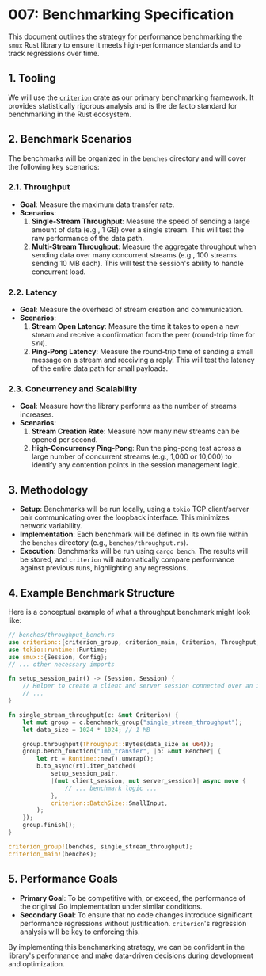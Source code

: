 # 007: Benchmarking Specification

This document outlines the strategy for performance benchmarking the `smux` Rust library to ensure it meets high-performance standards and to track regressions over time.

## 1. Tooling

We will use the [`criterion`](https://crates.io/crates/criterion) crate as our primary benchmarking framework. It provides statistically rigorous analysis and is the de facto standard for benchmarking in the Rust ecosystem.

## 2. Benchmark Scenarios

The benchmarks will be organized in the `benches` directory and will cover the following key scenarios:

### 2.1. Throughput

*   **Goal**: Measure the maximum data transfer rate.
*   **Scenarios**:
    1.  **Single-Stream Throughput**: Measure the speed of sending a large amount of data (e.g., 1 GB) over a single stream. This will test the raw performance of the data path.
    2.  **Multi-Stream Throughput**: Measure the aggregate throughput when sending data over many concurrent streams (e.g., 100 streams sending 10 MB each). This will test the session's ability to handle concurrent load.

### 2.2. Latency

*   **Goal**: Measure the overhead of stream creation and communication.
*   **Scenarios**:
    1.  **Stream Open Latency**: Measure the time it takes to open a new stream and receive a confirmation from the peer (round-trip time for `SYN`).
    2.  **Ping-Pong Latency**: Measure the round-trip time of sending a small message on a stream and receiving a reply. This will test the latency of the entire data path for small payloads.

### 2.3. Concurrency and Scalability

*   **Goal**: Measure how the library performs as the number of streams increases.
*   **Scenarios**:
    1.  **Stream Creation Rate**: Measure how many new streams can be opened per second.
    2.  **High-Concurrency Ping-Pong**: Run the ping-pong test across a large number of concurrent streams (e.g., 1,000 or 10,000) to identify any contention points in the session management logic.

## 3. Methodology

*   **Setup**: Benchmarks will be run locally, using a `tokio` TCP client/server pair communicating over the loopback interface. This minimizes network variability.
*   **Implementation**: Each benchmark will be defined in its own file within the `benches` directory (e.g., `benches/throughput.rs`).
*   **Execution**: Benchmarks will be run using `cargo bench`. The results will be stored, and `criterion` will automatically compare performance against previous runs, highlighting any regressions.

## 4. Example Benchmark Structure

Here is a conceptual example of what a throughput benchmark might look like:

```rust
// benches/throughput_bench.rs
use criterion::{criterion_group, criterion_main, Criterion, Throughput, Bencher};
use tokio::runtime::Runtime;
use smux::{Session, Config};
// ... other necessary imports

fn setup_session_pair() -> (Session, Session) {
    // Helper to create a client and server session connected over an in-memory pipe
    // ...
}

fn single_stream_throughput(c: &mut Criterion) {
    let mut group = c.benchmark_group("single_stream_throughput");
    let data_size = 1024 * 1024; // 1 MB

    group.throughput(Throughput::Bytes(data_size as u64));
    group.bench_function("1mb_transfer", |b: &mut Bencher| {
        let rt = Runtime::new().unwrap();
        b.to_async(rt).iter_batched(
            setup_session_pair,
            |(mut client_session, mut server_session)| async move {
                // ... benchmark logic ...
            },
            criterion::BatchSize::SmallInput,
        );
    });
    group.finish();
}

criterion_group!(benches, single_stream_throughput);
criterion_main!(benches);
```

## 5. Performance Goals

*   **Primary Goal**: To be competitive with, or exceed, the performance of the original Go implementation under similar conditions.
*   **Secondary Goal**: To ensure that no code changes introduce significant performance regressions without justification. `criterion`'s regression analysis will be key to enforcing this.

By implementing this benchmarking strategy, we can be confident in the library's performance and make data-driven decisions during development and optimization.
